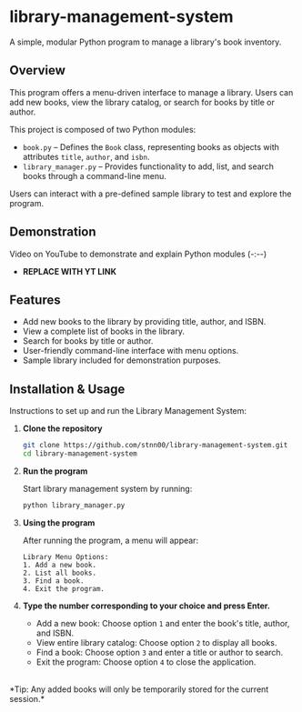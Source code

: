 # library-management-system

A simple, modular Python program to manage a library's book inventory.

## Overview

This program offers a menu-driven interface to manage a library. Users can add new books, view the library catalog, or search for books by title or author.

This project is composed of two Python modules:

- `book.py` – Defines the `Book` class, representing books as objects with attributes `title`, `author`, and `isbn`.
- `library_manager.py` – Provides functionality to add, list, and search books through a command-line menu.

Users can interact with a pre-defined sample library to test and explore the program.

## Demonstration

Video on YouTube to demonstrate and explain Python modules (-:--)

- **REPLACE WITH YT LINK**

## Features

- Add new books to the library by providing title, author, and ISBN.
- View a complete list of books in the library.
- Search for books by title or author.
- User-friendly command-line interface with menu options.
- Sample library included for demonstration purposes.

## Installation & Usage

Instructions to set up and run the Library Management System:

1. **Clone the repository**  
   ```bash
   git clone https://github.com/stnn00/library-management-system.git
   cd library-management-system

2. **Run the program**

   Start library management system by running:

   ```bash
   python library_manager.py

3. **Using the program**

   After running the program, a menu will appear:

   ```text
   Library Menu Options:
   1. Add a new book.
   2. List all books.
   3. Find a book.
   4. Exit the program.
4. **Type the number corresponding to your choice and press Enter.**
   - Add a new book: Choose option `1` and enter the book's title, author, and ISBN.
   - View entire library catalog: Choose option `2` to display all books.
   - Find a book: Choose option `3` and enter a title or author to search.
   - Exit the program: Choose option `4` to close the application.</br>
</br>
*Tip: Any added books will only be temporarily stored for the current session.*